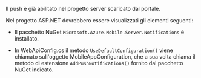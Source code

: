 Il push è già abilitato nel progetto server scaricato dal portale.

Nel progetto ASP.NET dovrebbero essere visualizzati gli elementi seguenti:

* Il pacchetto NuGet `Microsoft.Azure.Mobile.Server.Notifications` è installato.

* In WebApiConfig.cs il metodo `UseDefaultConfiguration()` viene chiamato sull'oggetto MobileAppConfiguration, che a sua volta chiama il metodo di estensione `AddPushNotifications()` fornito dal pacchetto NuGet indicato.

<!---HONumber=August15_HO6-->